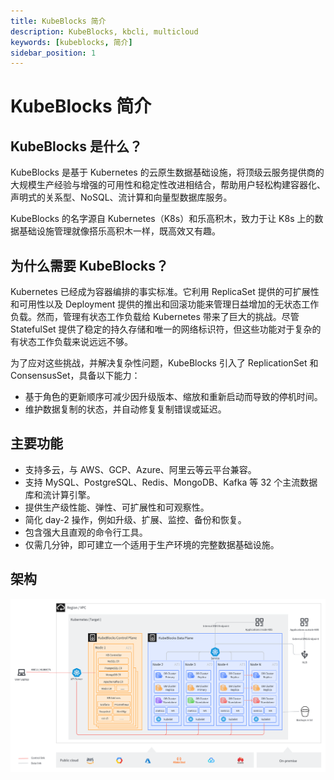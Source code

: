 ```yaml
---
title: KubeBlocks 简介
description: KubeBlocks, kbcli, multicloud
keywords: [kubeblocks, 简介]
sidebar_position: 1
---
```


# KubeBlocks 简介

## KubeBlocks 是什么？

KubeBlocks 是基于 Kubernetes 的云原生数据基础设施，将顶级云服务提供商的大规模生产经验与增强的可用性和稳定性改进相结合，帮助用户轻松构建容器化、声明式的关系型、NoSQL、流计算和向量型数据库服务。

KubeBlocks 的名字源自 Kubernetes（K8s）和乐高积木，致力于让 K8s 上的数据基础设施管理就像搭乐高积木一样，既高效又有趣。

## 为什么需要 KubeBlocks？

Kubernetes 已经成为容器编排的事实标准。它利用 ReplicaSet 提供的可扩展性和可用性以及 Deployment 提供的推出和回滚功能来管理日益增加的无状态工作负载。然而，管理有状态工作负载给 Kubernetes 带来了巨大的挑战。尽管 StatefulSet 提供了稳定的持久存储和唯一的网络标识符，但这些功能对于复杂的有状态工作负载来说远远不够。

为了应对这些挑战，并解决复杂性问题，KubeBlocks 引入了 ReplicationSet 和 ConsensusSet，具备以下能力：
- 基于角色的更新顺序可减少因升级版本、缩放和重新启动而导致的停机时间。
- 维护数据复制的状态，并自动修复复制错误或延迟。

## 主要功能

- 支持多云，与 AWS、GCP、Azure、阿里云等云平台兼容。
- 支持 MySQL、PostgreSQL、Redis、MongoDB、Kafka 等 32 个主流数据库和流计算引擎。
- 提供生产级性能、弹性、可扩展性和可观察性。
- 简化 day-2 操作，例如升级、扩展、监控、备份和恢复。
- 包含强大且直观的命令行工具。
- 仅需几分钟，即可建立一个适用于生产环境的完整数据基础设施。

## 架构
![KubeBlocks 架构图](./../../img/kubeblocks-architecture.png)
